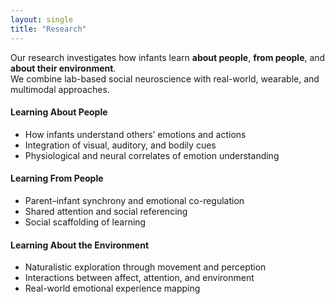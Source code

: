 ```yaml
---
layout: single
title: "Research"
---
```


Our research investigates how infants learn **about people**, **from people**, and **about their environment**.  
We combine lab-based social neuroscience with real-world, wearable, and multimodal approaches.

#### Learning About People
- How infants understand others’ emotions and actions  
- Integration of visual, auditory, and bodily cues  
- Physiological and neural correlates of emotion understanding  

#### Learning From People
- Parent–infant synchrony and emotional co-regulation  
- Shared attention and social referencing  
- Social scaffolding of learning  

#### Learning About the Environment
- Naturalistic exploration through movement and perception  
- Interactions between affect, attention, and environment  
- Real-world emotional experience mapping  
